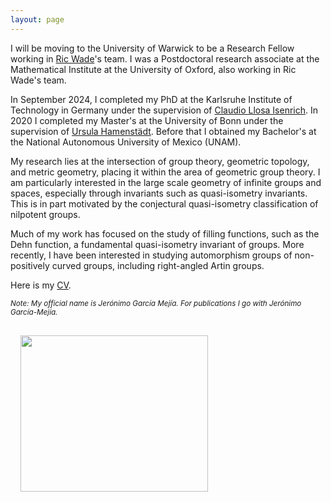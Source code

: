 ```yaml
---
layout: page  
---
```


I will be moving to the University of Warwick to be a Research Fellow working in [Ric Wade](https://warwick.ac.uk/fac/sci/maths/people/staff/Wade)'s team. I was a Postdoctoral research associate at the Mathematical Institute at the University of Oxford, also working in Ric Wade's team. 

In September 2024, I completed my PhD at the Karlsruhe Institute of Technology in Germany under the supervision of [Claudio Llosa Isenrich](https://www.math.kit.edu/user/llosa/index.html). In 2020 I completed my Master's at the University of Bonn under the supervision of [Ursula Hamenstädt](https://www.math.uni-bonn.de/people/ursula/). Before that I obtained my Bachelor's at the National Autonomous University of Mexico (UNAM).

My research lies at the intersection of group theory, geometric topology, and metric geometry, placing it within the area of geometric group theory. I am particularly interested in the large scale geometry of infinite groups and spaces, especially through invariants such as quasi-isometry invariants. This is in part motivated by the conjectural quasi-isometry classification of nilpotent groups.

Much of my work has focused on the study of filling functions, such as the Dehn function, a fundamental quasi-isometry invariant of groups. More recently, I have been interested in studying automorphism groups of non-positively curved groups, including right-angled Artin groups.

Here is my <a href="CV/CV_GarciaMejia.pdf">CV</a>.

<small><i>Note: My official name is Jerónimo García Mejía. For publications I go with Jerónimo García-Mejía. </i></small>

<img align="left" width="300" height="250" style="margin:16px;" src="IMG_4313.jpeg">

